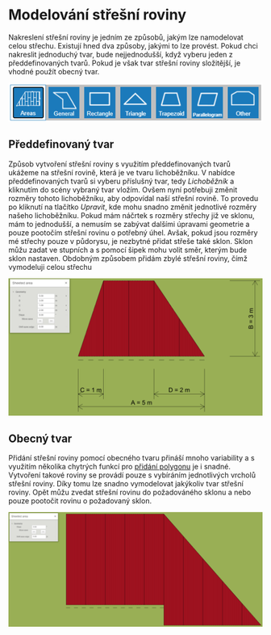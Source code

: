 # Modelování střešní roviny
Nakreslení střešní roviny je jedním ze způsobů, jakým lze namodelovat celou střechu. Existují hned dva způsoby, jakými to lze provést. Pokud chci nakreslit jednoduchý tvar, bude nejjednodušší, když vyberu jeden z předdefinovaných tvarů. Pokud je však tvar střešní roviny složitější, je vhodné použít obecný tvar.

![Alt text](rooFPolygonShapes.png)


## Předdefinovaný tvar
Způsob vytvoření střešní roviny s využitím předdefinovaných tvarů ukážeme na střešní rovině, která je ve tvaru lichoběžníku. V nabídce předdefinovaných tvarů si vyberu příslušný tvar, tedy *Lichoběžník* a kliknutím do scény vybraný tvar vložím. Ovšem nyní potřebuji změnit rozměry tohoto lichoběžníku, aby odpovídal naší střešní rovině. To provedu po kliknutí na tlačítko *Upravit*, kde mohu snadno změnit jednotlivé rozměry našeho lichoběžníku. 
Pokud mám náčrtek s rozměry střechy již ve sklonu, mám to jednodušší, a nemusím se zabývat dalšími úpravami geometrie a pouze pootočím střešní rovinu o potřebný úhel. Avšak, pokud jsou rozměry mé střechy pouze v půdorysu, je nezbytné přidat střeše také sklon. Sklon můžu zadat ve stupních a s pomocí šipek mohu volit směr, kterým bude sklon nastaven. Obdobným způsobem přidám zbylé střešní roviny, čímž vymodeluji celou střechu
  
![Alt text](trapezpoidPolygonInput.png)



## Obecný tvar
Přidání střešní roviny pomocí obecného tvaru přináší mnoho variability a s využitím několika chytrých funkcí pro [přidání polygonu](insertPolygon.md) je i snadné. Vytvoření takové roviny se provádí pouze s vybíráním jednotlivých vrcholů střešní roviny. Díky tomu lze snadno vymodelovat jakýkoliv tvar střešní roviny. Opět můžu zvedat střešní rovinu do požadováného sklonu a nebo pouze pootočit rovinu o požadovaný sklon.
  
![Alt text](generalPolygonInput.png)
